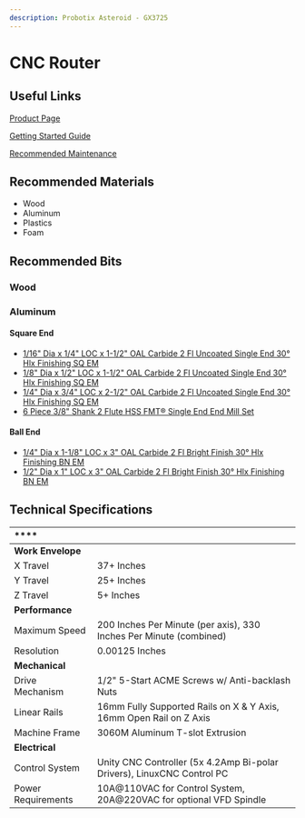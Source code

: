 ```yaml
---
description: Probotix Asteroid - GX3725
---
```


# CNC Router

## Useful Links

[Product Page](https://www.probotix.com/CNC-ROUTERS/CNC-ROUTER-GX3725)

[Getting Started Guide](https://drive.google.com/open?id=1w_1fAvfdo5E_BJbUVDhZ0cz-6_iwIFR7)

[Recommended Maintenance](https://www.probotix.com/wiki/index.php/Maintenance)

## Recommended Materials

* Wood
* Aluminum
* Plastics
* Foam

## Recommended Bits

### Wood

### Aluminum

#### Square End

* [1/16" Dia x 1/4" LOC x 1-1/2" OAL Carbide 2 Fl Uncoated Single End 30° Hlx Finishing SQ EM](https://www.fastenal.com/products/details/0321346)
* [1/8" Dia x 1/2" LOC x 1-1/2" OAL Carbide 2 Fl Uncoated Single End 30° Hlx Finishing SQ EM](https://www.fastenal.com/products/details/0321350)
* [1/4" Dia x 3/4" LOC x 2-1/2" OAL Carbide 2 Fl Uncoated Single End 30° Hlx Finishing SQ EM](https://www.fastenal.com/products/details/0321358)
* [6 Piece 3/8" Shank 2 Flute HSS FMT® Single End End Mill Set](https://www.fastenal.com/products/details/3335312)

#### Ball End

* [1/4" Dia x 1-1/8" LOC x 3" OAL Carbide 2 Fl Bright Finish 30° Hlx Finishing BN EM](https://www.fastenal.com/products/details/0321512)
* [1/2" Dia x 1" LOC x 3" OAL Carbide 2 Fl Bright Finish 30° Hlx Finishing BN EM](https://www.fastenal.com/products/details/0321474)

## Technical Specifications

| \*\*\*\* |  |
| :--- | :--- |
| **Work Envelope** |  |
| X Travel | 37+ Inches |
| Y Travel | 25+ Inches |
| Z Travel | 5+ Inches |
| **Performance** |  |
| Maximum Speed | 200 Inches Per Minute \(per axis\), 330 Inches Per Minute \(combined\) |
| Resolution | 0.00125 Inches |
| **Mechanical** |  |
| Drive Mechanism | 1/2" 5-Start ACME Screws w/ Anti-backlash Nuts |
| Linear Rails | 16mm Fully Supported Rails on X & Y Axis, 16mm Open Rail on Z Axis |
| Machine Frame | 3060M Aluminum T-slot Extrusion |
| **Electrical** |  |
| Control System | Unity CNC Controller \(5x 4.2Amp Bi-polar Drivers\), LinuxCNC Control PC |
| Power Requirements | 10A@110VAC for Control System, 20A@220VAC for optional VFD Spindle |



